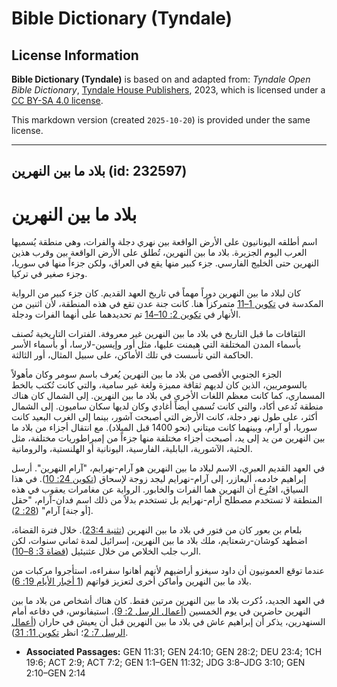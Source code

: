 # Bible Dictionary (Tyndale)

## License Information

**Bible Dictionary (Tyndale)** is based on and adapted from: _Tyndale Open Bible Dictionary_, [Tyndale House Publishers](https://tyndaleopenresources.com/), 2023, which is licensed under a [CC BY-SA 4.0 license](https://creativecommons.org/licenses/by-sa/4.0/legalcode.en).

This markdown version (created `2025-10-20`) is provided under the same license.



--------------------------------

## بلاد ما بين النهرين (id: 232597)

بلاد ما بين النهرين
===================

اسم أطلقه اليونانيون على الأرض الواقعة بين نهري دجلة والفرات، وهي منطقة يُسميها العرب اليوم الجزيرة. بلاد ما بين النهرين، تُطلق على الأرض الواقعة بين وقرب هذين النهرين حتى الخليج الفارسي. جزء كبير منها يقع في العراق، ولكن جزءاً منها في سوريا، وجزء صغير في تركيا.

كان لبلاد ما بين النهرين دوراً مهماً في تاريخ العهد القديم. كان جزء كبير من الرواية المكدسة في [تكوين 1–11](https://ref.ly/Gen1:1-Gen11:32) متمركزاً هنا. كانت جنة عدن تقع في هذه المنطقة، لأن اثنين من الأنهار في [تكوين 2: 10–14](https://ref.ly/Gen2:10-Gen2:14) تم تحديدهما على أنهما الفرات ودجلة.

الثقافات ما قبل التاريخ في بلاد ما بين النهرين غير معروفة. الفترات التاريخية تُصنف بأسماء المدن المختلفة التي هيمنت عليها، مثل أور وإيسين\-لارسا، أو بأسماء الأسر الحاكمة التي تأسست في تلك الأماكن، على سبيل المثال، أور الثالثة.

الجزء الجنوبي الأقصى من بلاد ما بين النهرين يُعرف باسم سومر وكان مأهولاً بالسومريين، الذين كان لديهم ثقافة مميزة ولغة غير سامية، والتي كانت تُكتب بالخط المسماري، كما كانت معظم اللغات الأخرى في بلاد ما بين النهرين. إلى الشمال كان هناك منطقة تُدعى أكاد، والتي كانت تُسمى أيضاً أغادي وكان لديها سكان ساميون. إلى الشمال أكثر، على طول نهر دجلة، كانت الأرض التي أصبحت آشور، بينما إلى الغرب البعيد كانت سوريا، أو آرام، وبينهما كانت ميتاني (نحو 1400 قبل الميلاد). مع انتقال أجزاء من بلاد ما بين النهرين من يد إلى يد، أصبحت أجزاء مختلفة منها جزءاً من إمبراطوريات مختلفة، مثل الحثية، الآشورية، البابلية، الفارسية، اليونانية أو الهلنستية، والرومانية.

في العهد القديم العبري، الاسم لبلاد ما بين النهرين هو آرام\-نهرايم، "آرام النهرين". أرسل إبراهيم خادمه، أليعازر، إلى آرام\-نهرايم ليجد زوجة لإسحاق ([تكوين 24: 10](https://ref.ly/Gen24:10)). في هذا السياق، اقتُرِحَ أن النهرين هما الفرات والخابور. الرواية عن مغامرات يعقوب في هذه المنطقة لا تستخدم مصطلح آرام\-نهرايم بل تستخدم بدلاً من ذلك اسم فدان\-آرام، "حقل \[أو جنة] آرام" ([28: 2](https://ref.ly/Gen28:2)).

بلعام بن بعور كان من فتور في بلاد ما بين النهرين ([تثنية 23:4](https://ref.ly/Deut23:4)). خلال فترة القضاة، اضطهد كوشان\-رشعتايم، ملك بلاد ما بين النهرين، إسرائيل لمدة ثماني سنوات، لكن الرب جلب الخلاص من خلال عثنيئيل ([قضاة 3: 8–10](https://ref.ly/Judg3:8-Judg3:10)).

عندما توقع العمونيون أن داود سيغزو أراضيهم لأنهم أهانوا سفراءه، استأجروا مركبات من بلاد ما بين النهرين وأماكن أخرى لتعزيز قواتهم ([1 أخبار الأيام 19: 6](https://ref.ly/1Chr19:6)).

في العهد الجديد، ذُكرت بلاد ما بين النهرين مرتين فقط. كان هناك أشخاص من بلاد ما بين النهرين حاضرين في يوم الخمسين ([أعمال الرسل 2: 9](https://ref.ly/Acts2:9)). استيفانوس، في دفاعه أمام السنهدرين، يذكر أن إبراهيم عاش في بلاد ما بين النهرين قبل أن يعيش في حاران ([أعمال الرسل 7: 2](https://ref.ly/Acts7:2)؛ انظر [تكوين 11: 31](https://ref.ly/Gen11:31)).

* **Associated Passages:** GEN 11:31; GEN 24:10; GEN 28:2; DEU 23:4; 1CH 19:6; ACT 2:9; ACT 7:2; GEN 1:1–GEN 11:32; JDG 3:8–JDG 3:10; GEN 2:10–GEN 2:14

